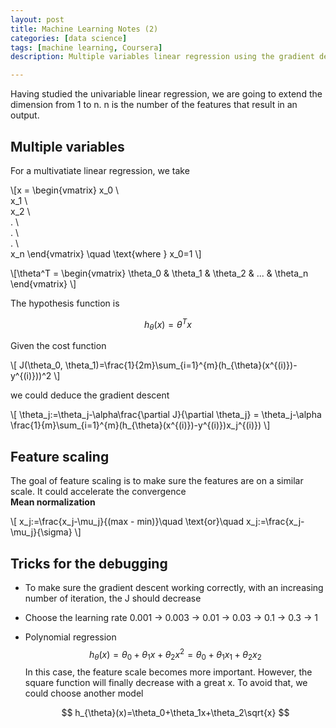 ```yaml
---
layout: post
title: Machine Learning Notes (2)
categories: [data science]
tags: [machine learning, Coursera]
description: Multiple variables linear regression using the gradient descent / feature scaling / several trick for the debugging

---
```

Having studied the univariable linear regression, we are going to extend the dimension from 1 to n. n is the number of the features that result in an output.

## Multiple variables
For a multivatiate linear regression, we take

\\[x =  \begin{vmatrix}
x_0 \\\
x_1 \\\
x_2 \\\
. \\\
. \\\
. \\\
x_n
\end{vmatrix} \quad \text{where } x_0=1 \\]


\\[\theta^T =  \begin{vmatrix}
\theta_0 &  \theta_1 & \theta_2 & ... & \theta_n
\end{vmatrix} \\]

The hypothesis function is 

$$ h_{\theta}(x)=\theta^Tx $$

Given the cost function 

\\[ J(\theta_0, \theta_1)=\frac{1}{2m}\sum\_{i=1}^{m}(h_{\theta}(x^{(i)})-y^{(i)}))^2 \\]

we could deduce the gradient descent 

\\[
 \theta_j:=\theta_j-\alpha\frac{\partial J}{\partial \theta_j} = \theta_j-\alpha \frac{1}{m}\sum\_{i=1}^{m}(h_{\theta}(x^{(i)})-y^{(i)})x_j^{(i)}) 
\\]
 
## Feature scaling
The goal of feature scaling is to make sure the features are on a similar scale. It could accelerate the convergence  
**Mean normalization**

  \\[
  x_j:=\frac{x_j-\mu_j}{(max - min)}\quad \text{or}\quad  x_j:=\frac{x_j-\mu_j}{\sigma}
  \\]
  
## Tricks for the debugging
- To make sure the gradient descent working correctly, with an increasing number of iteration, the J should decrease
- Choose the learning rate 0.001 -> 0.003 -> 0.01 -> 0.03 -> 0.1 -> 0.3 -> 1 
- Polynomial regression
  $$ h_{\theta}(x)=\theta_0+\theta_1x+\theta_2x^2=\theta_0+\theta_1x_1+\theta_2x_2 $$
  In this case, the feature scale becomes more important.
  However, the square function will finally decrease with a great x. To avoid that, we could choose another model
  
  $$ h_{\theta}(x)=\theta_0+\theta_1x+\theta_2\sqrt{x} $$
